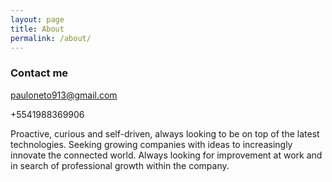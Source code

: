 ```yaml
---
layout: page
title: About
permalink: /about/
---
```


### Contact me

[pauloneto913@gmail.com](mailto:pauloneto913@gmail.com)

+5541988369906


Proactive, curious and self-driven, always looking to be on top of the latest technologies. Seeking growing companies with ideas to increasingly innovate the connected world. Always looking for improvement at work and in search of professional growth within the company. 
